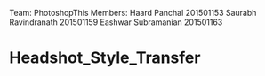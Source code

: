 Team: PhotoshopThis
Members:
Haard Panchal 201501153
Saurabh Ravindranath 201501159
Eashwar Subramanian 201501163
# Headshot_Style_Transfer
